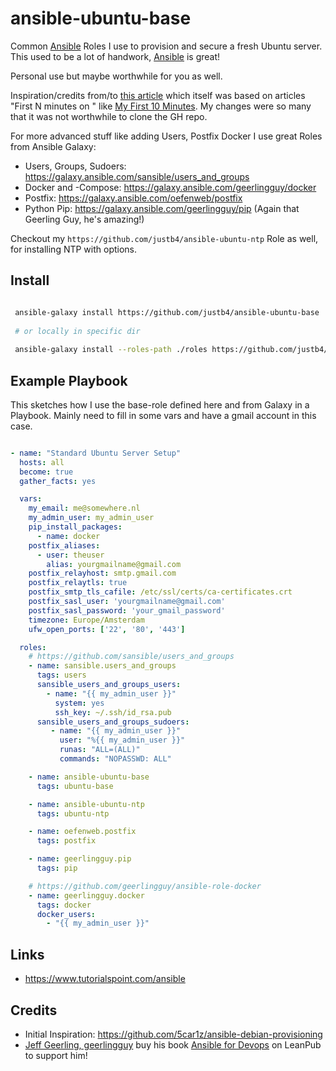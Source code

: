 # ansible-ubuntu-base

Common [Ansible](https://www.ansible.com/) Roles I use to provision and secure a fresh Ubuntu server.
This used to be a lot of handwork, [Ansible](https://www.ansible.com/) is great!

Personal use but maybe worthwhile for you as well.

Inspiration/credits from/to [this article](https://www.tricksofthetrades.net/2017/08/21/ansible-playbook-server-provisioning/) 
which itself was based on articles "First N minutes on "
like [My First 10 Minutes](https://www.codelitt.com/blog/my-first-10-minutes-on-a-server-primer-for-securing-ubuntu/).
My changes were so many that it was not worthwhile to clone the GH repo.

For more advanced stuff like adding Users, Postfix Docker I use great Roles from Ansible Galaxy:

* Users, Groups, Sudoers: https://galaxy.ansible.com/sansible/users_and_groups 
* Docker and -Compose: https://galaxy.ansible.com/geerlingguy/docker
* Postfix: https://galaxy.ansible.com/oefenweb/postfix
* Python Pip: https://galaxy.ansible.com/geerlingguy/pip (Again that Geerling Guy, he's amazing!) 

Checkout my `https://github.com/justb4/ansible-ubuntu-ntp` Role as well, for installing NTP with options.

## Install

```bash

 ansible-galaxy install https://github.com/justb4/ansible-ubuntu-base
 
 # or locally in specific dir
 
 ansible-galaxy install --roles-path ./roles https://github.com/justb4/ansible-ubuntu-base


```

## Example Playbook

This sketches how I use the base-role defined here and from Galaxy in a Playbook. Mainly need to fill in
some vars and have a gmail account in this case. 

```yaml

- name: "Standard Ubuntu Server Setup"
  hosts: all
  become: true
  gather_facts: yes

  vars:
    my_email: me@somewhere.nl
    my_admin_user: my_admin_user
    pip_install_packages:
      - name: docker
    postfix_aliases:
      - user: theuser
        alias: yourgmailname@gmail.com
    postfix_relayhost: smtp.gmail.com
    postfix_relaytls: true
    postfix_smtp_tls_cafile: /etc/ssl/certs/ca-certificates.crt
    postfix_sasl_user: 'yourgmailname@gmail.com'
    postfix_sasl_password: 'your_gmail_password'
    timezone: Europe/Amsterdam
    ufw_open_ports: ['22', '80', '443']

  roles:
    # https://github.com/sansible/users_and_groups
    - name: sansible.users_and_groups
      tags: users
      sansible_users_and_groups_users:
        - name: "{{ my_admin_user }}"
          system: yes
          ssh_key: ~/.ssh/id_rsa.pub
      sansible_users_and_groups_sudoers:
         - name: "{{ my_admin_user }}"
           user: "%{{ my_admin_user }}"
           runas: "ALL=(ALL)"
           commands: "NOPASSWD: ALL"

    - name: ansible-ubuntu-base
      tags: ubuntu-base

    - name: ansible-ubuntu-ntp
      tags: ubuntu-ntp

    - name: oefenweb.postfix
      tags: postfix

    - name: geerlingguy.pip
      tags: pip

    # https://github.com/geerlingguy/ansible-role-docker
    - name: geerlingguy.docker
      tags: docker
      docker_users:
        - "{{ my_admin_user }}"

```

## Links

* https://www.tutorialspoint.com/ansible

## Credits

* Initial Inspiration: https://github.com/5car1z/ansible-debian-provisioning
* [Jeff Geerling, geerlingguy](https://galaxy.ansible.com/geerlingguy) buy his book [Ansible for Devops](https://leanpub.com/ansible-for-devops) on LeanPub to support him!

